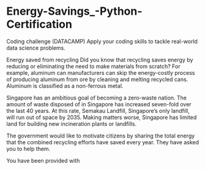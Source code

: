 # Energy-Savings_-Python-Certification
 Coding challenge (DATACAMP) Apply your coding skills to tackle real-world data science problems.
 
Energy saved from recycling
Did you know that recycling saves energy by reducing or eliminating the need to make materials from scratch? For example, aluminum can manufacturers can skip the energy-costly process of producing aluminum from ore by cleaning and melting recycled cans. Aluminum is classified as a non-ferrous metal.

Singapore has an ambitious goal of becoming a zero-waste nation. The amount of waste disposed of in Singapore has increased seven-fold over the last 40 years. At this rate, Semakau Landfill, Singapore’s only landfill, will run out of space by 2035. Making matters worse, Singapore has limited land for building new incineration plants or landfills.

The government would like to motivate citizens by sharing the total energy that the combined recycling efforts have saved every year. They have asked you to help them.

You have been provided with
